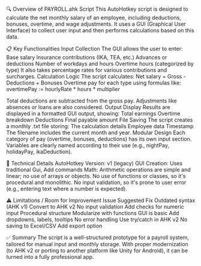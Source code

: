 🔍 Overview of PAYROLL.ahk Script
This AutoHotkey script is designed to calculate the net monthly salary of an employee, including deductions, bonuses, overtime, and wage adjustments. It uses a GUI (Graphical User Interface) to collect user input and then performs calculations based on this data.

📋 Key Functionalities
Input Collection
The GUI allows the user to enter:
Base salary
Insurance contributions (IKA, TEA, etc.)
Advances or deductions
Number of workdays and hours
Overtime hours (categorized by type)
It also takes percentage rates for various contributions and surcharges.
Calculation Logic
The script calculates:
Net salary = Gross - Deductions + Bonuses
Overtime pay for each type using formulas like:
overtimePay := hourlyRate * hours * multiplier

Total deductions are subtracted from the gross pay.
Adjustments like absences or loans are also considered.
Output Display
Results are displayed in a formatted GUI output, showing:
Total earnings
Overtime breakdown
Deductions
Final payable amount
File Saving
The script creates a monthly .txt file storing:
The calculation details
Employee data
Timestamp
The filename includes the current month and year.
Modular Design
Each category of pay (overtime, bonuses, deductions) has its own input section.
Variables are clearly named according to their use (e.g., nightPay, holidayPay, ikaDeduction).

🔧 Technical Details
AutoHotkey Version: v1 (legacy)
GUI Creation: Uses traditional Gui, Add commands
Math: Arithmetic operations are simple and linear; no use of arrays or objects.
No use of functions or classes, so it's procedural and monolithic.
No input validation, so it's prone to user error (e.g., entering text where a number is expected).

⚠️ Limitations / Room for Improvement
Issue	Suggested Fix
Outdated syntax (AHK v1)	Convert to AHK v2
No input validation	Add checks for numeric input
Procedural structure	Modularize with functions
GUI is basic	Add dropdowns, labels, tooltips
No error handling	Use try/catch in AHK v2
No saving to Excel/CSV	Add export option

✅ Summary
The script is a well-structured prototype for a payroll system, tailored for manual input and monthly storage. With proper modernization (to AHK v2 or porting to another platform like Unity for Android), it can be turned into a fully professional app.

